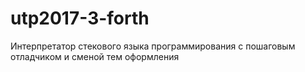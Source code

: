 # utp2017-3-forth
Интерпретатор стекового языка программирования с пошаговым отладчиком и сменой тем оформления

